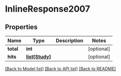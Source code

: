 # InlineResponse2007

## Properties
Name | Type | Description | Notes
------------ | ------------- | ------------- | -------------
**total** | **int** |  | [optional] 
**hits** | [**list[Study]**](Study.md) |  | [optional] 

[[Back to Model list]](../README.md#documentation-for-models) [[Back to API list]](../README.md#documentation-for-api-endpoints) [[Back to README]](../README.md)



